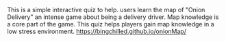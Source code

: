 This is a simple interactive quiz to help. users learn the map of "Onion Delivery" an intense game about being a delivery driver. Map knowledge is a core part of the game. This quiz helps players gain map knowledge in a low stress environment.
https://bingchilled.github.io/onionMap/
